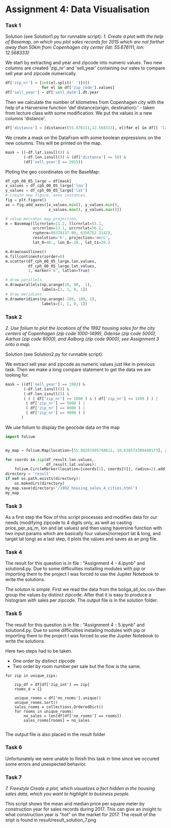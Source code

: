 # Assignment 4: Data Visualisation

### Task 1
Solution (see Solution1.py for runnable script):
*1. Create a plot with the help of Basemap, on which you plot sales records for 2015 which are not farther away than 50km from Copenhagen city center (lat: 55.676111, lon: 12.568333)*

We start by extracting and year and zipcode into numeric values. Two new columns are created 'zip_nr' and 'sell_year' containing our vales to compare sell year and zipcode numerically.


```python
df['zip_nr'] = [int(el.split(' ')[0]) 
                for el in df['zip_code'].values]
df['sell_year'] = df['sell_date'].dt.year
```
Then we calculate the number of kilometres from Copenhagen city with the help of a Harversine function 'def distance(origin, destination):' - taken from lecture class with some modification. We put the values in a new columns 'distance'.
```python
df['distance'] = [distance((55.676111,12.568333), el)for el in df[[ 'lat','lon']].values]
```
We create a mask on the DataFram with some boolean expressions on the new columns. This will be printed on the map.

```python
mask = ((~df.lat.isnull()) & 
        (~df.lon.isnull()) & (df['distance'] <= 50) & 
        (df['sell_year'] == 2015))
```

Ploting the geo coordinates on the BaseMap:

```python
df_cph_00_05_large = df[mask]
x_values = df_cph_00_05_large['lon']
y_values = df_cph_00_05_large['lat']
# create new figure, axes instances.
fig = plt.figure()
ax = fig.add_axes([x_values.min(), y_values.min(), 
                   x_values.max(), y_values.max()])

# setup mercator map projection.
m = Basemap(llcrnrlon=11.2, llcrnrlat=55.1, 
            urcrnrlon=13.1, urcrnrlat=56.2,
            rsphere=(6378137.00, 6356752.3142),
            resolution='h', projection='merc',
            lat_0=40., lon_0=-20., lat_ts=20.)

m.drawcoastlines()
m.fillcontinents(zorder=0)
m.scatter(df_cph_00_05_large.lon.values, 
          df_cph_00_05_large.lat.values, 
          3, marker='o', latlon=True)

# draw parallels
m.drawparallels(np.arange(10, 90,  1), 
                labels=[1, 1, 0, 1])
# draw meridians
m.drawmeridians(np.arange(-180, 180, 1), 
                labels=[1, 1, 0, 1])

```
### Task 2

*2. Use folium to plot the locations of the 1992 housing sales for the city centers of Copenhagen (zip code 1000-1499), Odense (zip code 5000), Aarhus (zip code 8000), and Aalborg (zip code 9000), see Assignment 3 onto a map.*

Solution (see Solution2.py for runnable script):

We extract sell year and zipcode as numeric values just like in previous task. Then we make a long compare statement to get the data we are looking for.

```python
mask = ((df['sell_year'] == 1992) & 
        (~df.lat.isnull()) & 
        (~df.lon.isnull()) & 
        ( ( ( df['zip_nr'] >= 1000 ) & ( df['zip_nr'] <= 1499 ) ) |  
         ( df['zip_nr'] == 5000 ) |  
         ( df['zip_nr'] == 8000 ) | 
         ( df['zip_nr'] == 9000 ) ) 
       )
```
We use folium to display the geocode data on the map
```python
import folium


my_map = folium.Map(location=[55.88207495748612, 10.636574309440173], zoom_start=6)

for coords in zip(df_result.lon.values, 
                  df_result.lat.values):
    folium.CircleMarker(location=[coords[1], coords[0]], radius=2).add_to(my_map)
directory = 'result'
if not os.path.exists(directory):
    os.makedirs(directory)    
my_map.save(directory+'/1992_housing_sales_4_cities.html')
my_map

```


### Task 3

As a first step the flow of this script processes and modifies data for our needs (modifying zipcode to 4 digits only, as well as casting price_per_sq_m, lon and lat values) and then using haversine function with two input params which are basically four values(norreport lat & long, and target lat long) as a last step, it plots the values and saves as an png file.

### Task 4

The result for this question is in file : "Assignment 4 - 4.ipynb" and solution4.py. Due to some difficulties installing modules with pip or importing them to the project I was forced to use the Jupiter Notebook to write the solutions.

The soluton is simple. First we read the data from the boliga_all_loc.csv then group the values by distinct zipcode. After that it is easy to produce a histogram with sales per zipcode. The output file is in the solution folder.

### Task 5

The result for this question is in file : "Assignment 4 - 5.ipynb" and solution4.py. Due to some difficulties installing modules with pip or importing them to the project I was forced to use the Jupiter Notebook to write the solutions.

Here two steps had to be taken. 
- One order by distinct zipcode 
- Two order by room number per sale but the flow is the same.


```
for zip in unique_zips:
    
    zip_df = df[df['zip_int'] == zip]
    rooms_d = {}      
    
    unique_rooms = df['no_rooms'].unique()
    unique_rooms.sort()
    sales_rooms = collections.OrderedDict()
    for rooms in unique_rooms:
        no_sales = len(df[df['no_rooms'] == rooms])
        sales_rooms[rooms] = no_sales
    
```
The output file is also placed in the result folder

### Task 6
Unfortunately we were unable to finish this task in time since we occured some errors and unexpected behavior.

### Task 7

*7. Freestyle Create a plot, which visualizes a fact hidden in the housing sales data, which you want to highlight to business people.*

This script shows the mean and median price per square meter by construction year for sales records during 2017. This can give an insight to what construction year is "hot" on the market for 2017. The result of the sript is found in result/result_solution_7.png
